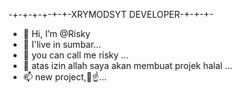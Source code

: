
-+-+-+-+-+-+-XRYMODSYT DEVELOPER-+-+-+-

- 👋 Hi, I’m @Risky
- 👀 I'live in sumbar...
- 🌱 you can call me risky ...
- 💞️ atas izin allah saya akan membuat projek halal ...
- 📫 new project,🤡☝...

<!---
Riskybotajadeh/Riskybotajadeh is a ✨ special ✨ repository because its `README.md` (this file) appears on your GitHub profile.
You can click the Preview link to take a look at your changes.
--->
